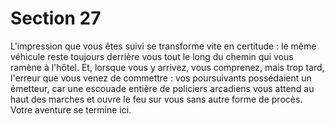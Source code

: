 # Section 27

L'impression que vous êtes suivi se transforme vite en certitude : le même véhicule reste toujours derrière vous tout le long du chemin qui vous ramène à l'hôtel. Et, lorsque vous y arrivez, vous comprenez, mais trop tard, l'erreur que vous venez de commettre : vos poursuivants possédaient un émetteur, car une escouade entière de policiers arcadiens vous attend au haut des marches et ouvre le feu sur vous sans autre forme de procès. Votre aventure se termine ici.